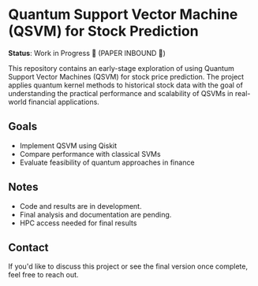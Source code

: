 # Quantum Support Vector Machine (QSVM) for Stock Prediction

**Status**: Work in Progress 🚧 (PAPER INBOUND 🙂)

This repository contains an early-stage exploration of using Quantum Support Vector Machines (QSVM) for stock price prediction. The project applies quantum kernel methods to historical stock data with the goal of understanding the practical performance and scalability of QSVMs in real-world financial applications.

## Goals
- Implement QSVM using Qiskit
- Compare performance with classical SVMs
- Evaluate feasibility of quantum approaches in finance

## Notes
- Code and results are in development.
- Final analysis and documentation are pending.
- HPC access needed for final results

## Contact
If you'd like to discuss this project or see the final version once complete, feel free to reach out.
